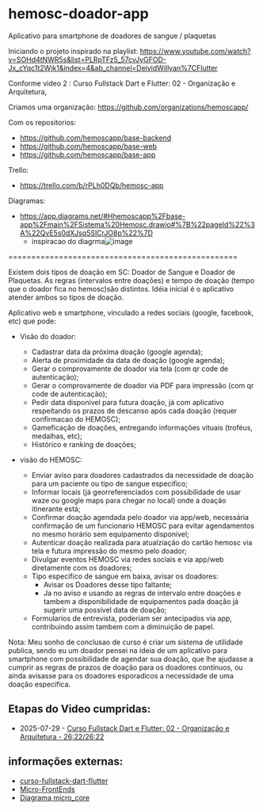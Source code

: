 # hemosc-doador-app
Aplicativo para smartphone de doadores de sangue / plaquetas

Iniciando o projeto inspirado na playlist:
https://www.youtube.com/watch?v=SOHd4tNWR5s&list=PLRpTFz5_57cvJyGFOD-Jx_cYqc1t2Wjk1&index=4&ab_channel=DeividWillyan%7CFlutter

Conforme video 2 : Curso Fullstack Dart e Flutter: 02 - Organização e Arquitetura,

Criamos uma organização:
https://github.com/organizations/hemoscapp/

Com os repositorios:
- https://github.com/hemoscapp/base-backend
- https://github.com/hemoscapp/base-web
- https://github.com/hemoscapp/base-app

Trello:
- https://trello.com/b/rPLh0DQb/hemosc-app

Diagramas:
- https://app.diagrams.net/#Hhemoscapp%2Fbase-app%2Fmain%2FSistema%20Hemosc.drawio#%7B%22pageId%22%3A%22QvE5s0dXJsq5SlCrJO8p%22%7D
  - inspiracao do diagrma![image](https://github.com/wfrsilva/hemosc-doador-app/assets/8933834/1a008355-40a0-4f60-921f-6c8bc483d92b)

==================================================

Existem dois tipos de doação em SC: Doador de Sangue e Doador de Plaquetas.
As regras (intervalos entre doações) e tempo de doação (tempo que o doador fica no hemosc)são distintos.
Idéia inicial é o aplicativo atender ambos so tipos de doação.

Aplicativo web e smartphone, vinculado a redes sociais (google, facebook, etc) que pode:

- Visão do doador:
  - Cadastrar data da próxima doação (google agenda); 
  - Alerta de proximidade da data de doação (google agenda);
  - Gerar o comprovamente de doador via tela (com qr code de autenticação);
  - Gerar o comprovamente de doador via PDF  para impressão (com qr code de autenticação);
  - Pedir data disponível para futura doação, já com aplicativo respeitando os prazos de descanso após cada doação (requer confirmacao do HEMOSC);
  - Gameficação de doações, entregando informações vituais (troféus, medalhas, etc);
  - Histórico e ranking de doações;


- visão do HEMOSC:
  - Enviar aviso para doadores cadastrados da necessidade de doação para um paciente ou tipo de sangue especifico;
  - Informar locais (já georreferenciados com possibilidade de usar waze ou google maps para chegar no local) onde a doação itinerante está;
  - Confirmar doação agendada pelo doador via app/web, necessária confirmação de um funcionario HEMOSC para evitar agendamentos no mesmo horário sem equipamento disponivel;
  - Autenticar doação realizada para atualziação do cartão hemosc via tela e futura impressão do mesmo pelo doador;
  - Divulgar eventos HEMOSC via redes sociais e via app/web diretamente com os doadores;
  - Tipo especifico de sangue em baixa, avisar os doadores:
    -  Avisar os Doadores desse tipo faltante;
    -  Ja no aviso e usando as regras de intervalo entre doações e tambem a disponibilidade de equipamentos pada doação já sugerir uma possivel data de doação;
  - Formularios de entrevista, poderiam ser antecipados via app, contribuindo assim tambem com a diminuição de papel.


Nota: Meu sonho de conclusao de curso é criar um sistema de utilidade publica, sendo eu um doador pensei na ideia de um aplicativo para smartphone com possibilidade de agendar sua doação, que lhe ajudasse a cumprir as regras de prazos de doação para os doadores continuos, ou ainda avisasse para os doadores esporadicos a necessidade de uma doação especifica.

## Etapas do Video cumpridas:
- 2025-07-29 - [Curso Fullstack Dart e Flutter: 02 - Organização e Arquitetura - 26:22/26:22](https://youtu.be/SOHd4tNWR5s?list=PLRpTFz5_57cvJyGFOD-Jx_cYqc1t2Wjk1&t=1582)


## informações externas:
- [curso-fullstack-dart-flutter](https://github.com/curso-fullstack-dart-flutter)
- [Micro-FrontEnds](https://github.com/DeividWillyan/Micro-FrontEnds/)
- [Diagrama micro_core](https://github.com/DeividWillyan/Micro-FrontEnds/blob/master/architecture.png)
